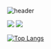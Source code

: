![header](https://capsule-render.vercel.app/api?slice=wave&&"B6DCB6"=auto&3=300&section=header&text=capsule%20render&fontSize=90)

<img src="https://img.shields.io/badge/Unity-FFFFFF?style=flat&logo=Unity&logoColor=black"/> <img src="https://img.shields.io/badge/C++-00599C?style=flat&logo=C++&logoColor=black"/> 

[![Top Langs](https://github-readme-stats.vercel.app/api/top-langs/?username=hyunseo24&layout=compact)](https://github.com/hyunseo24/github-readme-stats)
